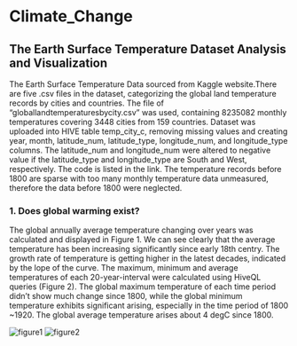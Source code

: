 # Climate_Change
## The Earth Surface Temperature Dataset Analysis and Visualization

The Earth Surface Temperature Data sourced from Kaggle website.There are five .csv files in the dataset, categorizing the global land temperature records by cities and countries. The file of “globallandtemperaturesbycity.csv” was used, containing 8235082 monthly temperatures covering 3448 cities from 159 countries. Dataset was uploaded into HIVE table temp_city_c, removing missing values and creating year, month, latitude_num, latitude_type, longitude_num, and longitude_type columns. The latitude_num and longitude_num were altered to negative value if the latitude_type and longitude_type are South and West, respectively. The code is listed in the link. The temperature records before 1800 are sparse with too many monthly temperature data unmeasured, therefore the data before 1800 were neglected. 

### 1. Does global warming exist?
The global annually average temperature changing over years was calculated and displayed in Figure 1. We can see clearly that the average temperature has been increasing significantly since early 18th centry. The growth rate of temperature is getting higher in the latest decades, indicated by the lope of the curve. The maximum, minimum and average temperatures of each 20-year-interval were calculated using HiveQL queries (Figure 2).  The global maximum temperature of each time period didn’t show much change since 1800, while the global minimum temperature exhibits significant arising, especially in the time period of 1800 ~1920. The global average temperature arises about 4 degC since 1800. 

   ![figure1](https://user-images.githubusercontent.com/19471954/27813450-ffc4a482-6043-11e7-8d17-5681efcaa473.png)
   ![figure2](https://user-images.githubusercontent.com/19471954/27813770-268f038a-6046-11e7-86c5-b3f92f0b7be1.png)



